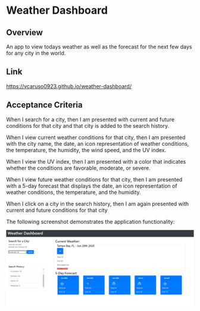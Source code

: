 # Weather Dashboard

## Overview
An app to view todays weather as well as the forecast for the next few days for any city in the world.

## Link
https://vcaruso0923.github.io/weather-dashboard/

## Acceptance Criteria

When I search for a city,
then I am presented with current and future conditions for that city and that city is added to the search history.

When I view current weather conditions for that city,
then I am presented with the city name, the date, an icon representation of weather conditions, the temperature, the humidity, the wind speed, and the UV index.

When I view the UV index,
then I am presented with a color that indicates whether the conditions are favorable, moderate, or severe.

When I view future weather conditions for that city,
then I am presented with a 5-day forecast that displays the date, an icon representation of weather conditions, the temperature, and the humidity.

When I click on a city in the search history,
then I am again presented with current and future conditions for that city

The following screenshot demonstrates the application functionality:

![Daily Planner](./assets/images/demo.PNG)

